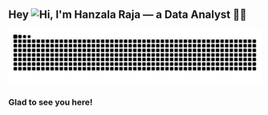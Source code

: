 ## Hey <img alt="Hi" src="./assets/Hi.gif" width="30px" height="30px" />, I'm Hanzala Raja — a Data Analyst 👨‍💻

<img src="https://raw.githubusercontent.com/AkashRajpurohit/AkashRajpurohit/master/assets/github-snake-dark.svg" />

### Glad to see you here!
<!--
**ThAnalyser/ThAnalyser** is a ✨ _special_ ✨ repository because its `README.md` (this file) appears on your GitHub profile.

Here are some ideas to get you started:

- 🔭 I’m currently working on ...
- 🌱 I’m currently learning ...
- 👯 I’m looking to collaborate on ...
- 🤔 I’m looking for help with ...
- 💬 Ask me about ...
- 📫 How to reach me: ...
- 😄 Pronouns: ...
- ⚡ Fun fact: ...
-->
